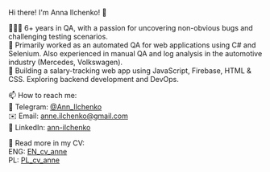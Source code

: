 Hi there! I'm Anna Ilchenko! 👋  

🙋🏻‍♀️ 6+ years in QA, with a passion for uncovering non-obvious bugs and challenging testing scenarios.  
🔭 Primarily worked as an automated QA for web applications using C# and Selenium. Also experienced in manual QA and log analysis in the automotive industry (Mercedes, Volkswagen).  
🔹 Building a salary-tracking web app using JavaScript, Firebase, HTML & CSS. Exploring backend development and DevOps. 

📫 How to reach me:  
   🔗 Telegram: [@Ann_Ilchenko](https://t.me/Ann_Ilchenko)  
   ✉️ Email: anne.ilchenko@gmail.com  
   🔗 LinkedIn: [ann-ilchenko](https://www.linkedin.com/in/ann-ilchenko/)  

📃 Read more in my CV:  
   ENG: [EN_cv_anne](https://drive.google.com/file/d/1M8xze5rR-EuS2kGBaNbjZGa_fXdHfHe8/view?usp=sharing)  
   PL: [PL_cv_anne](https://drive.google.com/file/d/16MLEGNsDZGtj8rrSjxkrVtQ9lYUxSNEx/view?usp=sharing)  
